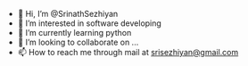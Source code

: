 - 👋 Hi, I’m @SrinathSezhiyan
- 👀 I’m interested in software developing
- 🌱 I’m currently learning python
- 💞️ I’m looking to collaborate on ...
- 📫 How to reach me through mail at srisezhiyan@gmail.com

<!---
SrinathSezhiyan/SrinathSezhiyan is a ✨ special ✨ repository because its `README.md` (this file) appears on your GitHub profile.
You can click the Preview link to take a look at your changes.
--->
